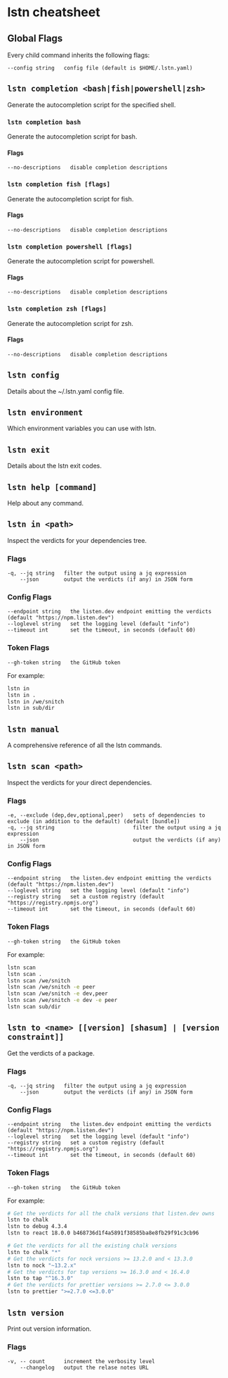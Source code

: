# lstn cheatsheet

## Global Flags

Every child command inherits the following flags:

```
--config string   config file (default is $HOME/.lstn.yaml)
```

## `lstn completion <bash|fish|powershell|zsh>`

Generate the autocompletion script for the specified shell.

### `lstn completion bash`

Generate the autocompletion script for bash.

#### Flags

```
--no-descriptions   disable completion descriptions
```

### `lstn completion fish [flags]`

Generate the autocompletion script for fish.

#### Flags

```
--no-descriptions   disable completion descriptions
```

### `lstn completion powershell [flags]`

Generate the autocompletion script for powershell.

#### Flags

```
--no-descriptions   disable completion descriptions
```

### `lstn completion zsh [flags]`

Generate the autocompletion script for zsh.

#### Flags

```
--no-descriptions   disable completion descriptions
```

## `lstn config`

Details about the ~/.lstn.yaml config file.

## `lstn environment`

Which environment variables you can use with lstn.

## `lstn exit`

Details about the lstn exit codes.

## `lstn help [command]`

Help about any command.

## `lstn in <path>`

Inspect the verdicts for your dependencies tree.

### Flags

```
-q, --jq string   filter the output using a jq expression
    --json        output the verdicts (if any) in JSON form
```

### Config Flags

```
--endpoint string   the listen.dev endpoint emitting the verdicts (default "https://npm.listen.dev")
--loglevel string   set the logging level (default "info")
--timeout int       set the timeout, in seconds (default 60)
```

### Token Flags

```
--gh-token string   the GitHub token
```

For example:

```bash
lstn in
lstn in .
lstn in /we/snitch
lstn in sub/dir
```

## `lstn manual`

A comprehensive reference of all the lstn commands.

## `lstn scan <path>`

Inspect the verdicts for your direct dependencies.

### Flags

```
-e, --exclude (dep,dev,optional,peer)   sets of dependencies to exclude (in addition to the default) (default [bundle])
-q, --jq string                         filter the output using a jq expression
    --json                              output the verdicts (if any) in JSON form
```

### Config Flags

```
--endpoint string   the listen.dev endpoint emitting the verdicts (default "https://npm.listen.dev")
--loglevel string   set the logging level (default "info")
--registry string   set a custom registry (default "https://registry.npmjs.org")
--timeout int       set the timeout, in seconds (default 60)
```

### Token Flags

```
--gh-token string   the GitHub token
```

For example:

```bash
lstn scan
lstn scan .
lstn scan /we/snitch
lstn scan /we/snitch -e peer
lstn scan /we/snitch -e dev,peer
lstn scan /we/snitch -e dev -e peer
lstn scan sub/dir
```

## `lstn to <name> [[version] [shasum] | [version constraint]]`

Get the verdicts of a package.

### Flags

```
-q, --jq string   filter the output using a jq expression
    --json        output the verdicts (if any) in JSON form
```

### Config Flags

```
--endpoint string   the listen.dev endpoint emitting the verdicts (default "https://npm.listen.dev")
--loglevel string   set the logging level (default "info")
--registry string   set a custom registry (default "https://registry.npmjs.org")
--timeout int       set the timeout, in seconds (default 60)
```

### Token Flags

```
--gh-token string   the GitHub token
```

For example:

```bash
# Get the verdicts for all the chalk versions that listen.dev owns
lstn to chalk
lstn to debug 4.3.4
lstn to react 18.0.0 b468736d1f4a5891f38585ba8e8fb29f91c3cb96

# Get the verdicts for all the existing chalk versions
lstn to chalk "*"
# Get the verdicts for nock versions >= 13.2.0 and < 13.3.0
lstn to nock "~13.2.x"
# Get the verdicts for tap versions >= 16.3.0 and < 16.4.0
lstn to tap "^16.3.0"
# Get the verdicts for prettier versions >= 2.7.0 <= 3.0.0
lstn to prettier ">=2.7.0 <=3.0.0"
```

## `lstn version`

Print out version information.

### Flags

```
-v, -- count      increment the verbosity level
    --changelog   output the relase notes URL
```

